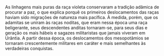 ﻿As linhagens mais puras da raça violeta conservaram a tradição adâmica de procurar a paz, o que explica porquê os primeiros deslocamentos das raças haviam sido migrações de natureza mais pacífica. À medida, porém, que os adamitas se uniram às raças noditas, que eram nessa época uma raça beligerante, seus descendentes anditas tornaram-se, para seus dias e geração os mais hábeis e sagazes militaristas que jamais viveram em Urântia. A partir dessa época, os deslocamentos dos mesopotâmios se tornaram crescentemente militares em caráter e mais semelhantes às verdadeiras conquistas.